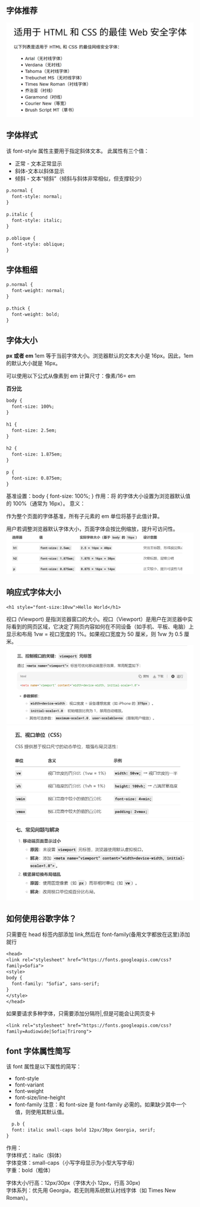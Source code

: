 ## 字体推荐

![alt text](网络安全字体.png)

## 字体样式

该 font-style 属性主要用于指定斜体文本。
此属性有三个值：

- 正常 - 文本正常显示
- 斜体-文本以斜体显示
- 倾斜 - 文本“倾斜”（倾斜与斜体非常相似，但支撑较少）

```
p.normal {
  font-style: normal;
}

p.italic {
  font-style: italic;
}

p.oblique {
  font-style: oblique;
}
```

## 字体粗细

```
p.normal {
  font-weight: normal;
}

p.thick {
  font-weight: bold;
}
```

## 字体大小

**px 或者 em**
1em 等于当前字体大小。浏览器默认的文本大小是 16px。因此，1em 的默认大小就是 16px。

可以使用以下公式从像素到 em 计算尺寸：像素/16= em

**百分比**

```
body {
  font-size: 100%;
}

h1 {
  font-size: 2.5em;
}

h2 {
  font-size: 1.875em;
}

p {
  font-size: 0.875em;
}
```

基准设置：body { font-size: 100%; }
作用：将 <body> 的字体大小设置为浏览器默认值的 100%（通常为 16px）。
意义：

作为整个页面的字体基准，所有子元素的 em 单位将基于此值计算。

用户若调整浏览器默认字体大小，页面字体会按比例缩放，提升可访问性。
![alt text](字体大小-百分比.png)

## 响应式字体大小

```
<h1 style="font-size:10vw">Hello World</h1>
```

视口 (Viewport) 是指浏览器窗口的大小。视口（Viewport）是用户在浏览器中实际看到的网页区域，它决定了网页内容如何在不同设备（如手机、平板、电脑）上显示和布局
1vw = 视口宽度的 1%。如果视口宽度为 50 厘米，则 1vw 为 0.5 厘米。
![alt text](控制视口.png)
![alt text](视口单位.png)
![alt text](视口常见问题.png)

## 如何使用谷歌字体？

只需要在 head 标签内部添加 link,然后在 font-family(备用文字都放在这里)添加就行

```
<head>
<link rel="stylesheet" href="https://fonts.googleapis.com/css?family=Sofia">
<style>
body {
  font-family: "Sofia", sans-serif;
}
</style>
</head>

```

如果要请求多种字体，只需要添加分隔符|,但是可能会让网页变卡

```
<link rel="stylesheet" href="https://fonts.googleapis.com/css?family=Audiowide|Sofia|Trirong">
```

## font 字体属性简写

该 font 属性是以下属性的简写：

- font-style
- font-variant
- font-weight
- font-size/line-height
- font-family
  注意：和 font-size 是 font-family 必需的。如果缺少其中一个值，则使用其默认值。

```
  p.b {
  font: italic small-caps bold 12px/30px Georgia, serif;
}
```

作用：  
字体样式：italic（斜体）  
字体变体：small-caps（小写字母显示为小型大写字母）  
字重：bold（粗体）

字体大小/行高：12px/30px（字体大小 12px，行高 30px)  
字体系列：优先用 Georgia，若无则用系统默认衬线字体（如 Times New Roman）。
